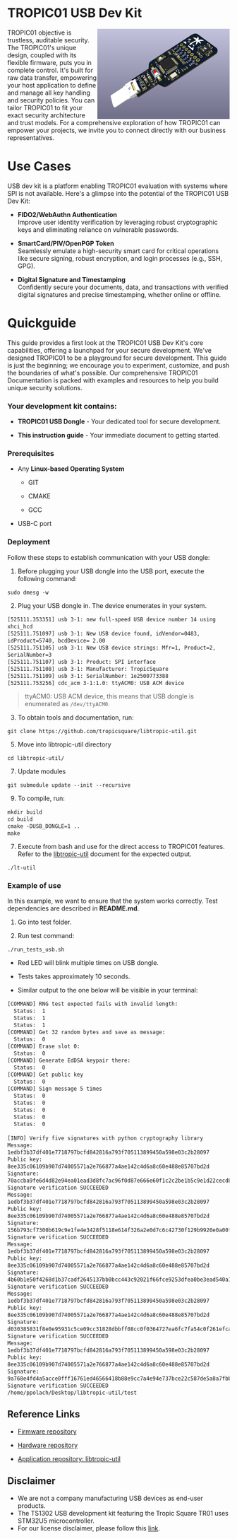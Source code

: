 # TROPIC01 USB Dev Kit
<img src="https://github.com/tropicsquare/ts13-dev-kit/blob/TS1302/img/angle.png" alt="TROPIC01 next to STM32U5 microcontroller" width="300" align="right">
TROPIC01 objective is trustless, auditable security. 
The TROPIC01's unique design, coupled with its flexible firmware, puts you in complete control. It's built for raw data transfer, empowering your host application to define and manage all key handling and security policies. You can tailor TROPIC01 to fit your exact security architecture and trust models. For a comprehensive exploration of how TROPIC01 can empower your projects, we invite you to connect directly with our business representatives.

# Use Cases

USB dev kit is a platform enabling TROPIC01 evaluation with systems where SPI is not available. Here's a glimpse into the potential of the TROPIC01 USB Dev Kit:

* **FIDO2/WebAuthn Authentication**  
Improve user identity verification by leveraging robust cryptographic keys and eliminating reliance on vulnerable passwords.

* **SmartCard/PIV/OpenPGP Token**  
Seamlessly emulate a high-security smart card for critical operations like secure signing, robust encryption, and login processes (e.g., SSH, GPG).

* **Digital Signature and Timestamping**  
Confidently secure your documents, data, and transactions with verified digital signatures and precise timestamping, whether online or offline.

# Quickguide

This guide provides a first look at the TROPIC01 USB Dev Kit's core capabilities, offering a launchpad for your secure development. We've designed TROPIC01 to be a playground for secure development. This guide is just the beginning; we encourage you to experiment, customize, and push the boundaries of what's possible. Our comprehensive TROPIC01 Documentation is packed with examples and resources to help you build unique security solutions.

### Your development kit contains:

* **TROPIC01 USB Dongle** - Your dedicated tool for secure development.

* **This instruction guide** - Your immediate document to getting started.

### Prerequisites

* Any **Linux-based Operating System**

  * GIT

  * CMAKE

  * GCC

* USB-C port

### Deployment

Follow these steps to establish communication with your USB dongle:

1. Before plugging your USB dongle into the USB port, execute the following command:

```
sudo dmesg -w
```

2. Plug your USB dongle in. The device enumerates in your system.
```
[525111.353351] usb 3-1: new full-speed USB device number 14 using xhci_hcd
[525111.751097] usb 3-1: New USB device found, idVendor=0483, idProduct=5740, bcdDevice= 2.00
[525111.751105] usb 3-1: New USB device strings: Mfr=1, Product=2, SerialNumber=3
[525111.751107] usb 3-1: Product: SPI interface
[525111.751108] usb 3-1: Manufacturer: TropicSquare
[525111.751109] usb 3-1: SerialNumber: 1e2500773388
[525111.753256] cdc_acm 3-1:1.0: ttyACM0: USB ACM device
``` 

> ttyACM0: USB ACM device, this means that USB dongle is enumerated as `/dev/ttyACM0`.

3. To obtain tools and documentation, run:  
```
git clone https://github.com/tropicsquare/libtropic-util.git
```
5. Move into libtropic-util directory  
```
cd libtropic-util/
```
7. Update modules  
```
git submodule update --init --recursive
```
9. To compile, run:  
```
mkdir build
cd build
cmake -DUSB_DONGLE=1 ..
make
```
7. Execute from bash and use for the direct access to TROPIC01 features. Refer to the [libtropic-util](https://github.com/tropicsquare/libtropic-util?tab=readme-ov-file#usb-dongle-with-tropic01-chip) document for the expected output. 
```
./lt-util

```
### Example of use

In this example, we want to ensure that the system works correctly. Test dependencies are described in **README.md**.

1. Go into test folder.

2. Run test command:

```
./run_tests_usb.sh
```

* Red LED will blink multiple times on USB dongle. 

* Tests takes approximately 10 seconds. 

* Similar output to the one below will be visible in your terminal:

```
[COMMAND] RNG test expected fails with invalid length:
  Status:  1
  Status:  1
  Status:  1
[COMMAND] Get 32 random bytes and save as message:
  Status:  0
[COMMAND] Erase slot 0: 
  Status:  0
[COMMAND] Generate EdDSA keypair there: 
  Status:  0
[COMMAND] Get public key
  Status:  0
[COMMAND] Sign message 5 times
  Status:  0
  Status:  0
  Status:  0
  Status:  0
  Status:  0

[INFO] Verify five signatures with python cryptography library
Message: 1edbf3b37df401e7718797bcfd842816a793f705113899450a598e03c2b28097
Public key: 8ee335c06109b907d74005571a2e766877a4ae142c4d6a8c60e488e85707bd2d
Signature: 70accba9fe6d4d82e94ea01ead3d8fc7ac96f0d87e666e60f1c2c2be1b5c9e1d22cecd8a9a32632b06b4577d1b6251de0e59a281784a61012653da7b05ee4302
Signature verification SUCCEEDED
Message: 1edbf3b37df401e7718797bcfd842816a793f705113899450a598e03c2b28097
Public key: 8ee335c06109b907d74005571a2e766877a4ae142c4d6a8c60e488e85707bd2d
Signature: 156b793cf7300b619c9e1fe4e3428f5118e614f326a2e0d7c6c42730f129b9920e0a00fc691da0c40970de9a844ea4cb38fe74e2c5463e301c5e0249fc981b0a
Signature verification SUCCEEDED
Message: 1edbf3b37df401e7718797bcfd842816a793f705113899450a598e03c2b28097
Public key: 8ee335c06109b907d74005571a2e766877a4ae142c4d6a8c60e488e85707bd2d
Signature: 4b60b1e50f4268d1b37cadf2645137bb0bcc443c92021f66fce9253dfea0be3ead540a10c5b509a6969ba4cfda7b59d94e320b9d665fb93bc0154490770f0d0a
Signature verification SUCCEEDED
Message: 1edbf3b37df401e7718797bcfd842816a793f705113899450a598e03c2b28097
Public key: 8ee335c06109b907d74005571a2e766877a4ae142c4d6a8c60e488e85707bd2d
Signature: d030385831f8e0e95931c5ce09cc31828dbbff08cc0f0364727ea6fc7fa54c0f261efca70525147864e223027806abfd24be8c38cf5a5ff924ca56fde4bb6104
Signature verification SUCCEEDED
Message: 1edbf3b37df401e7718797bcfd842816a793f705113899450a598e03c2b28097
Public key: 8ee335c06109b907d74005571a2e766877a4ae142c4d6a8c60e488e85707bd2d
Signature: 9a768e4fd4a5acce0fff16761ed46566418b88e9cc7a4e94e737bce22c587de5a8a7fbb6edb635cd5e24918bbedd8f3257da01f21617dd9a98388dcaac0ab807
Signature verification SUCCEEDED
/home/ppolach/Desktop/libtropic-util/test
```
## Reference Links

* [Firmware repository](https://github.com/tropicsquare/ts13-usb-dev-kit-fw/tree/ts1302)

* [Hardware repository](https://github.com/tropicsquare/ts13-dev-kit/tree/TS1302)

* [Application repository: libtropic-util](https://github.com/tropicsquare/libtropic-util)

## Disclaimer

* We are not a company manufacturing USB devices as end-user products.
* The TS1302 USB development kit featuring the Tropic Square TR01 uses STM32U5 microcontroller. 
* For our license disclaimer, please follow this [link](https://github.com/tropicsquare/libtropic/blob/master/LICENSE.md).
